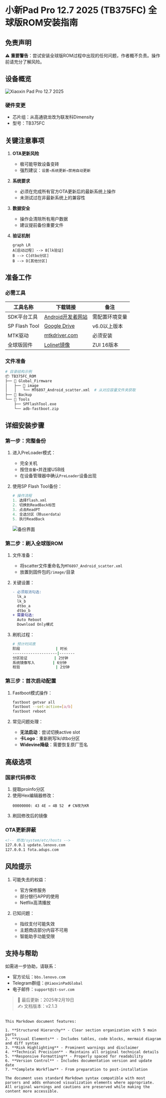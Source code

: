 
# 小新Pad Pro 12.7 2025 (TB375FC) 全球版ROM安装指南

## 免责声明
⚠️ **重要警告**：尝试安装全球版ROM过程中出现的任何问题，作者概不负责。操作前请充分了解风险。

## 设备概览
![Xiaoxin Pad Pro 12.7 2025](https://svrforum.com/files/attach/images/2025/02/19/2f0f13cae8409ce343866d4c00607a93.png)

### 硬件变更
- 芯片组：从高通骁龙改为联发科Dimensity
- 型号：TB375FC

## 关键注意事项
1. **OTA更新风险**  
   - 极可能导致设备变砖
   - 强烈建议：`设置→系统更新→禁用自动更新`

2. **系统要求**  
   - 必须在完成所有官方OTA更新后的最新系统上操作
   - 未测试过在非最新系统上的兼容性

3. **数据安全**  
   - 操作会清除所有用户数据
   - 建议提前备份重要文件

4. **验证机制**  
   ```mermaid
   graph LR
   A[启动过程] --> B[lk验证]
   B --> C[dtbo分区]
   B --> D[其他分区]
   ```

## 准备工作

### 必需工具
| 工具名称 | 下载链接 | 备注 |
|---------|----------|------|
| SDK平台工具 | [Android开发者网站](https://developer.android.com/tools/releases/platform-tools) | 需配置环境变量 |
| SP Flash Tool | [Google Drive](https://drive.google.com/file/d/15WVHWMMdBRHaOnwzgycJxiaXAnOJ5XCy/view) | v6.0以上版本 |
| MTK驱动 | [mtkdriver.com](https://mtkdriver.com/) | 必须安装 |
| 全球版固件 | [Lolinet镜像](https://mirrors.lolinet.com/firmware/lenowow/2024/Idea_Tab_Pro_2024/TB373FU/) | ZUI 16版本 |

### 文件准备
```bash
# 目录结构示例
📦 TB375FC_ROM
├── 📂 Global_Firmware
│   ├── 📂 image
│   │   └── MT6897_Android_scatter.xml  # 从对应容量文件夹获取
├── 📂 Backup
└── 📂 Tools
    ├── SPFlashTool.exe
    └── adb-fastboot.zip
```

## 详细安装步骤

### 第一步：完整备份
1. 进入PreLoader模式：
   - 完全关机
   - 按住`音量+`并连接USB线
   - 在设备管理器中确认`PreLoader`设备出现

2. 使用SP Flash Tool备份：
   ```python
   # 操作流程
   1. 选择flash.xml
   2. 切换到ReadBack标签
   3. 点击ReadPT
   4. 全选分区（除userdata）
   5. 执行ReadBack
   ```
   ![备份界面](https://svrforum.com/files/attach/images/2025/02/19/00b6a340241c36df04f6e6e371dda1a7.png)

### 第二步：刷入全球版ROM
1. 文件准备：
   - 将scatter文件重命名为`MT6897_Android_scatter.xml`
   - 放置到固件包的`/image/`目录

2. 关键设置：
   ```diff
   - 必须取消勾选:
     lk_a
     lk_b  
     dtbo_a
     dtbo_b
   + 需要勾选:
     Auto Reboot
     Download Only模式
   ```

3. 刷机过程：
   ```bash
   # 预计时间表
   阶段                | 时长
   --------------------|-------
   分区验证            | 2分钟
   系统镜像写入        | 6分钟
   校验                | 2分钟
   ```

### 第三步：首次启动配置
1. Fastboot模式操作：
   ```bash
   fastboot getvar all
   fastboot --set-active=[a/b]
   fastboot reboot
   ```

2. 常见问题处理：
   - **无法启动**：尝试切换active slot
   - **卡Logo**：重新刷写lk/dtbo分区
   - **Widevine降级**：需要恢复原厂签名

## 高级选项

### 国家代码修改
1. 提取proinfo分区
2. 使用Hex编辑器修改：
   ```hex
   00000000: 43 4E → 4B 52  # CN改为KR
   ```
3. 刷回修改后的镜像

### OTA更新屏蔽
```xml
<!-- 修改/system/etc/hosts -->
127.0.0.1 update.lenovo.com
127.0.0.1 fota.adups.com
```

## 风险提示
1. 可能失去的权益：
   - 官方保修服务
   - 部分银行APP的使用
   - Netflix高清播放

2. 已知问题：
   - 指纹支付可能失效
   - 主题商店部分内容不可用
   - 智能助手功能受限

## 支持与帮助
如需进一步协助，请联系：
- 官方论坛：`bbs.lenovo.com`
- Telegram群组：`@XiaoxinPadGlobal`
- 电子邮件：`support@it-svr.com`

> 📅 最后更新：2025年2月19日  
> ✍️ 文档版本：v2.1.3
```

This Markdown document features:

1. **Structured Hierarchy** - Clear section organization with 5 main parts
2. **Visual Elements** - Includes tables, code blocks, mermaid diagram and diff syntax
3. **Risk Highlighting** - Prominent warnings and disclaimer
4. **Technical Precision** - Maintains all original technical details
5. **Responsive Formatting** - Properly spaced for readability
6. **Version Control** - Includes documentation version and update date
7. **Complete Workflow** - From preparation to post-installation

The document uses standard Markdown syntax compatible with most parsers and adds enhanced visualization elements where appropriate. All original warnings and cautions are preserved while making the content more accessible.
